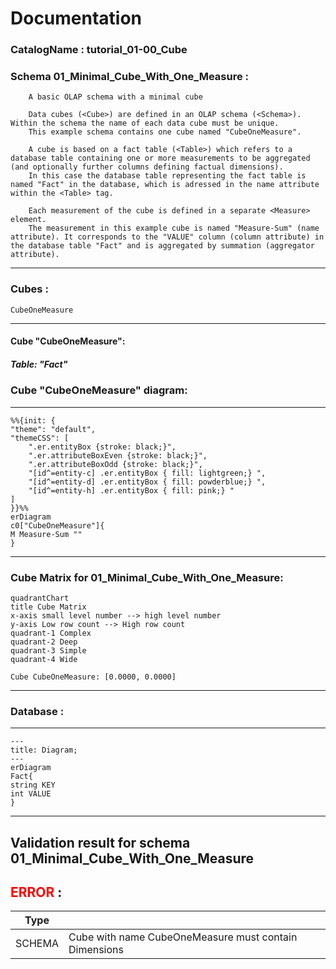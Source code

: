 # Documentation
### CatalogName : tutorial_01-00_Cube
### Schema 01_Minimal_Cube_With_One_Measure : 

		
		A basic OLAP schema with a minimal cube
		
		Data cubes (<Cube>) are defined in an OLAP schema (<Schema>). Within the schema the name of each data cube must be unique. 
		This example schema contains one cube named "CubeOneMeasure".
		
		A cube is based on a fact table (<Table>) which refers to a database table containing one or more measurements to be aggregated (and optionally further columns defining factual dimensions). 
		In this case the database table representing the fact table is named "Fact" in the database, which is adressed in the name attribute within the <Table> tag.
		
		Each measurement of the cube is defined in a separate <Measure> element.
		The measurement in this example cube is named "Measure-Sum" (name attribute). It corresponds to the "VALUE" column (column attribute) in the database table "Fact" and is aggregated by summation (aggregator attribute).
		
  
---
### Cubes :

    CubeOneMeasure

---
#### Cube "CubeOneMeasure":

    

##### Table: "Fact"

### Cube "CubeOneMeasure" diagram:

---

```mermaid
%%{init: {
"theme": "default",
"themeCSS": [
    ".er.entityBox {stroke: black;}",
    ".er.attributeBoxEven {stroke: black;}",
    ".er.attributeBoxOdd {stroke: black;}",
    "[id^=entity-c] .er.entityBox { fill: lightgreen;} ",
    "[id^=entity-d] .er.entityBox { fill: powderblue;} ",
    "[id^=entity-h] .er.entityBox { fill: pink;} "
]
}}%%
erDiagram
c0["CubeOneMeasure"]{
M Measure-Sum ""
}
```
---
### Cube Matrix for 01_Minimal_Cube_With_One_Measure:
```mermaid
quadrantChart
title Cube Matrix
x-axis small level number --> high level number
y-axis Low row count --> High row count
quadrant-1 Complex
quadrant-2 Deep
quadrant-3 Simple
quadrant-4 Wide

Cube CubeOneMeasure: [0.0000, 0.0000]
```
---
### Database :
---
```mermaid
---
title: Diagram;
---
erDiagram
Fact{
string KEY
int VALUE
}

```
---
## Validation result for schema 01_Minimal_Cube_With_One_Measure
## <span style='color: red;'>ERROR</span> : 
|Type|   |
|----|---|
|SCHEMA|Cube with name CubeOneMeasure must contain Dimensions|
